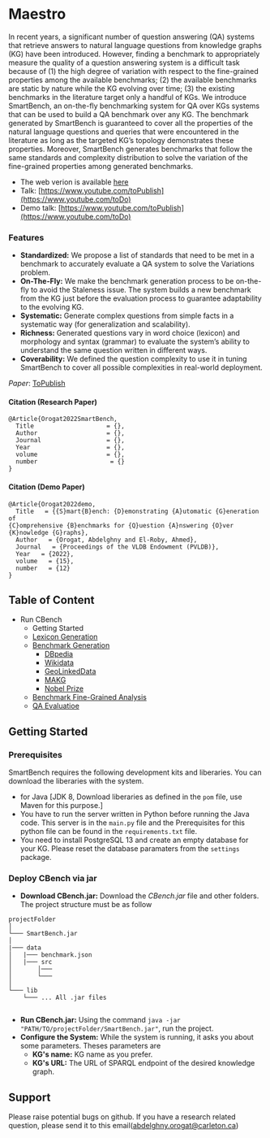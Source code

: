 # Maestro
In recent years, a significant number of question answering (QA) systems that retrieve answers to natural language questions from knowledge graphs (KG) have been introduced. However, finding a benchmark to appropriately measure the quality of a question answering system is a difficult task because of (1) the high degree of variation with respect to the fine-grained properties among the available benchmarks; (2) the available benchmarks are static by nature while the KG evolving over time; (3) the existing benchmarks in the literature target only a handful of KGs. We introduce SmartBench, an on-the-fly benchmarking system for QA over KGs systems that can be used to build a QA benchmark over any KG. The benchmark generated by SmartBench is guaranteed to cover all the properties of the natural language questions and queries that were encountered in the literature as long as the targeted KG’s topology demonstrates these properties. Moreover, SmartBench generates benchmarks that follow the same standards and complexity distribution to solve the variation of the fine-grained properties among generated benchmarks.

* The web verion is available [here]( https://github.com/aorogat/SmartBenchmarkWebInterface)
* Talk: [https://www.youtube.com/toPublish](https://www.youtube.com/toDo)
* Demo talk: [https://www.youtube.com/toPublish](https://www.youtube.com/toDo)

### Features
* __Standardized:__ We propose a list of standards that need to be met in a benchmark to accurately evaluate a QA system to solve the Variations problem.
* __On-The-Fly:__  We make the benchmark generation process to be on-the-fly to avoid the Staleness issue. The system builds a new benchmark from the KG just before the evaluation process to guarantee adaptability to the evolving KG.
* __Systematic:__ Generate complex questions from simple facts in a systematic way (for generalization and scalability).
* __Richness:__ Generated questions vary in word choice (lexicon) and morphology and syntax (grammar) to evaluate the system’s ability to understand the same question written in different ways.
* __Coverability:__ We defined the question complexity to use it in tuning SmartBench to cover all possible complexities in real-world deployment. 

*Paper*: [ToPublish](https://)
#### Citation (Research Paper)
```
@Article{Orogat2022SmartBench,
  Title                    = {},
  Author                   = {},
  Journal                  = {},
  Year                     = {},
  volume                   = {},
  number                    = {}
}
```

#### Citation (Demo Paper)
```
@Article{Orogat2022demo,
  Title   = {{S}mart{B}ench: {D}emonstrating {A}utomatic {G}eneration of
{C}omprehensive {B}enchmarks for {Q}uestion {A}nswering {O}ver {K}nowledge {G}raphs},
  Author   = {Orogat, Abdelghny and El-Roby, Ahmed},
  Journal   = {Proceedings of the VLDB Endowment (PVLDB)},
  Year   = {2022},
  volume   = {15},
  number   = {12}
}
```

## Table of Content
* Run CBench
  * Getting Started
  * [Lexicon Generation](https://github.com/ToDo)
  * [Benchmark Generation](https://github.com/ToDo)
    * [DBpedia](https://github.com/aorogat/SmartBench/tree/main/benchmarks/DBpedia)
    * [Wikidata](https://github.com/ToDo)
    * [GeoLinkedData](https://github.com/aorogat/SmartBench/tree/main/benchmarks/LinkedGeoData)
    * [MAKG](https://github.com/aorogat/SmartBench/tree/main/benchmarks/MAKG)
    * [Nobel Prize](https://github.com/aorogat/SmartBench/tree/main/benchmarks/Nobel%20Prize)
  * [Benchmark Fine-Grained Analysis](https://github.com/ToDo)
  * [QA Evaluatioe](https://github.com/ToDo)


## Getting Started

### Prerequisites
SmartBench requires the following development kits and liberaries. You can download the liberaries with the system.
* for Java [JDK 8, Download liberaries as defined in the `pom` file, use Maven for this purpose.]
* You have to run the server written in Python before running the Java code. This server is in the `main.py` file and the Prerequisites for this python file can be found in the `requirements.txt` file.
* You need to install PostgreSQL 13 and create an empty database for your KG. Please reset the database paramaters from the `settings` package.

### Deploy CBench via jar
* __Download CBench.jar:__ Download the *CBench.jar* file and other folders. The project structure must be as follow
```
projectFolder
│   
└─── SmartBench.jar
│
|─── data
│   |─── benchmark.json
│   |─── src
│       │─── 
│       └─── 
│
└─── lib
    └─── ... All .jar files


```
*  __Run CBench.jar:__ Using the command ``` java -jar "PATH/TO/projectFolder/SmartBench.jar" ```, run the project.
* __Configure the System:__ While the system is running, it asks you about some parameters. Theses parameters are
  * __KG's name:__ KG name as you prefer.
  * __KG's URL:__ The URL of SPARQL endpoint of the desired knowledge graph.


## Support
Please raise potential bugs on github. If you have a research related question, please send it to this email(abdelghny.orogat@carleton.ca)




